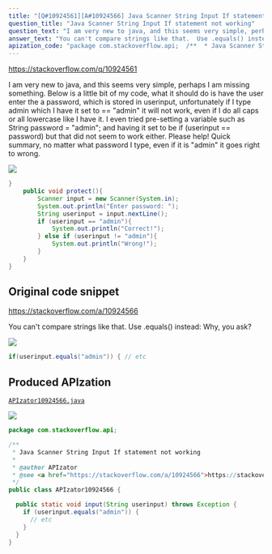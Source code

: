 ```yaml
---
title: "[Q#10924561][A#10924566] Java Scanner String Input If statement not working"
question_title: "Java Scanner String Input If statement not working"
question_text: "I am very new to java, and this seems very simple, perhaps I am missing something. Below is a little bit of my code, what it should do is have the user enter the a password, which is stored in userinput, unfortunately if I type admin which I have it set to == \"admin\" it will not work, even if I do all caps or all lowercase like I have it. I even tried pre-setting a variable such as String password = \"admin\"; and having it set to be if (userinput == password) but that did not seem to work either. Please help! Quick summary, no matter what password I type, even if it is \"admin\" it goes right to wrong."
answer_text: "You can't compare strings like that.  Use .equals() instead: Why, you ask?"
apization_code: "package com.stackoverflow.api;  /**  * Java Scanner String Input If statement not working  *  * @author APIzator  * @see <a href=\"https://stackoverflow.com/a/10924566\">https://stackoverflow.com/a/10924566</a>  */ public class APIzator10924566 {    public static void input(String userinput) throws Exception {     if (userinput.equals(\"admin\")) {       // etc     }   } }"
---
```


https://stackoverflow.com/q/10924561

I am very new to java, and this seems very simple, perhaps I am missing something.
Below is a little bit of my code, what it should do is have the user enter the a password, which is stored in userinput, unfortunately if I type admin which I have it set to == &quot;admin&quot; it will not work, even if I do all caps or all lowercase like I have it.
I even tried pre-setting a variable such as String password = &quot;admin&quot;; and having it set to be if (userinput == password) but that did not seem to work either. Please help!
Quick summary, no matter what password I type, even if it is &quot;admin&quot; it goes right to wrong.


<div class="code-logo"><img src="/stackoverflow.png" /></div>

```java
}
    public void protect(){
        Scanner input = new Scanner(System.in);
        System.out.println("Enter password: ");
        String userinput = input.nextLine();
        if (userinput == "admin"){
            System.out.println("Correct!");
        } else if (userinput != "admin"){
            System.out.println("Wrong!");
        }
    }
}
```


## Original code snippet

https://stackoverflow.com/a/10924566

You can&#x27;t compare strings like that.  Use .equals() instead:
Why, you ask?

<div class="code-logo"><img src="/stackoverflow.png" /></div>

```java
if(userinput.equals("admin")) { // etc
```

## Produced APIzation

[`APIzator10924566.java`](https://github.com/blind-papers/apization-temp-data/raw/main/search/APIzator10924566.java)

<div class="code-logo"><img src="/apizator.png" /></div>

```java
package com.stackoverflow.api;

/**
 * Java Scanner String Input If statement not working
 *
 * @author APIzator
 * @see <a href="https://stackoverflow.com/a/10924566">https://stackoverflow.com/a/10924566</a>
 */
public class APIzator10924566 {

  public static void input(String userinput) throws Exception {
    if (userinput.equals("admin")) {
      // etc
    }
  }
}

```